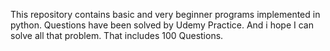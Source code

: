 This repository contains basic and very beginner programs implemented in python. Questions have been solved by Udemy Practice.
And i hope I can solve all that problem. That includes 100  Questions.
